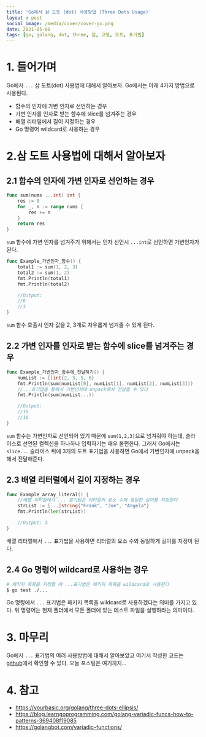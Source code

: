 ```yaml
---
title: 'Go에서 삼 도트 (dot) 사용방법 (Three Dots Usage)'
layout : post
social_image: /media/cover/cover-go.png
date: 2021-05-08
tags: [go, golang, dot, three, 점, 고랭, 도트, 표기법]
---
```


# 1. 들어가며

Go에서 `...` 삼 도트(dot) 사용법에 대해서 알아보자. Go에서는 아래 4가지 방법으로 사용된다.

- 함수의 인자에 가변 인자로 선언하는 경우
- 가변 인자를 인자로 받는 함수에 slice를 넘겨주는 경우
- 배열 리터럴에서 길이 지정하는 경우
- Go 명령어 wildcard로 사용하는 경우

# 2.삼 도트 사용법에 대해서 알아보자

## 2.1 함수의 인자에 가변 인자로 선언하는 경우

```go
func sum(nums ...int) int {
	res := 0
	for _, n := range nums {
		res += n
	}
	return res
}
```

`sum` 함수에 가변 인자를 넘겨주기 위해서는 인자 선언시 `...int`로 선언하면 가변인자가 된다. 

```go
func Example_가변인자_함수() {
	total1 := sum(1, 2, 3)
	total2 := sum(1, 2)
	fmt.Println(total1)
	fmt.Println(total2)

	//Output:
	//6
	//3
}
```

`sum` 함수 호출시 인자 값을 2, 3개로 자유롭게 넘겨줄 수 있게 된다.



## 2.2 가변 인자를 인자로 받는 함수에 slice를 넘겨주는 경우

```go
func Example_가변인자_함수에_전달하기() {
	numList := []int{2, 3, 5, 6}
	fmt.Println(sum(numList[0], numList[1], numList[2], numList[3]))
	//...표기법을 통해서 가변인자에 unpack해서 전달할 수 있다
	fmt.Println(sum(numList...))

	//Output:
	//16
	//16
}
```

`sum` 함수는 가변인자로 선언되어 있기 때문에 `sum(1,2,3)`으로 넘겨줘야 하는데, 슬라이스로 선언된 컬렉션을 하나하나 입력하기는 매우 불편한다. 그래서 Go에서는 `slice...` 슬라이스 뒤에 3개의 도트 표기법을 사용하면 Go에서 가변인자에 unpack을 해서 전달해준다. 

## 2.3 배열 리터럴에서 길이 지정하는 경우

```go
func Example_array_literal() {
	//배열 리터럴에서 ... 표기법은 리터럴의 요소 수와 동일한 길이를 지정한다
	strList := [...]string{"Frank", "Joe", "Angela"}
	fmt.Println(len(strList))

	//Output: 3
}
```

배열 리터럴에서 `...` 표기법을 사용하면 리터럴의 요소 수와 동일하게 길이를 지정이 된다.



## 2.4 Go 명령어 wildcard로 사용하는 경우

```bash
# 패키지 목록을 지정할 때 ...표기법은 패키지 목록을 wildcard로 사용된다
$ go test ./...
```

Go 명령에서 `...` 표기법은 패키지 목록을 wildcard로 사용하겠다는 의미를 가지고 있다. 위 명령어는 현재 폴더에서 모든 폴더에 있는 테스트 파일을 실행하라는 의미이다. 

# 3. 마무리

Go에서 `...` 표기법의 여러 사용방법에 대해서 알아보았고 여기서 작성한 코드는 [github](https://github.com/kenshin579/tutorials-go/tree/master/go-three-dots)에서 확인할 수 있다. 오늘 포스팅은 여기까지... 

# 4. 참고

- https://yourbasic.org/golang/three-dots-ellipsis/
- https://blog.learngoprogramming.com/golang-variadic-funcs-how-to-patterns-369408f19085
- https://golangbot.com/variadic-functions/

